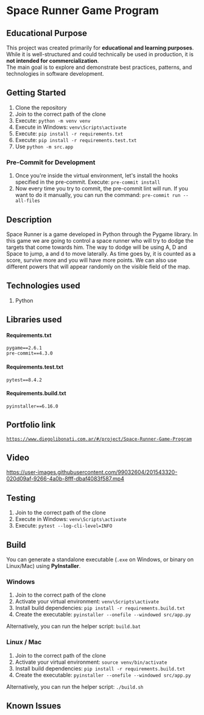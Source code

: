 # Space Runner Game Program

## Educational Purpose

This project was created primarily for **educational and learning purposes**.  
While it is well-structured and could technically be used in production, it is **not intended for commercialization**.  
The main goal is to explore and demonstrate best practices, patterns, and technologies in software development.

## Getting Started

1. Clone the repository
2. Join to the correct path of the clone
3. Execute: `python -m venv venv`
4. Execute in Windows: `venv\Scripts\activate`
5. Execute: `pip install -r requirements.txt`
6. Execute: `pip install -r requirements.test.txt`
7. Use `python -m src.app`

### Pre-Commit for Development

1. Once you're inside the virtual environment, let's install the hooks specified in the pre-commit. Execute: `pre-commit install`
2. Now every time you try to commit, the pre-commit lint will run. If you want to do it manually, you can run the command: `pre-commit run --all-files`

## Description

Space Runner is a game developed in Python through the Pygame library. In this game we are going to control a space runner who will try to dodge the targets that come towards him. The way to dodge will be using A, D and Space to jump, a and d to move laterally. As time goes by, it is counted as a score, survive more and you will have more points. We can also use different powers that will appear randomly on the visible field of the map.

## Technologies used

1. Python

## Libraries used

#### Requirements.txt

```
pygame==2.6.1
pre-commit==4.3.0
```

#### Requirements.test.txt

```
pytest==8.4.2
```

#### Requirements.build.txt

```
pyinstaller==6.16.0
```

## Portfolio link

[`https://www.diegolibonati.com.ar/#/project/Space-Runner-Game-Program`](https://www.diegolibonati.com.ar/#/project/Space-Runner-Game-Program)

## Video

https://user-images.githubusercontent.com/99032604/201543320-020d09af-9266-4a0b-8fff-dbaf4083f587.mp4

## Testing

1. Join to the correct path of the clone
2. Execute in Windows: `venv\Scripts\activate`
3. Execute: `pytest --log-cli-level=INFO`

## Build

You can generate a standalone executable (`.exe` on Windows, or binary on Linux/Mac) using **PyInstaller**.

### Windows

1. Join to the correct path of the clone
2. Activate your virtual environment: `venv\Scripts\activate`
3. Install build dependencies: `pip install -r requirements.build.txt`
4. Create the executable: `pyinstaller --onefile --windowed src/app.py`

Alternatively, you can run the helper script: `build.bat`

### Linux / Mac

1. Join to the correct path of the clone
2. Activate your virtual environment: `source venv/bin/activate`
3. Install build dependencies: `pip install -r requirements.build.txt`
4. Create the executable: `pyinstaller --onefile --windowed src/app.py`

Alternatively, you can run the helper script: `./build.sh`

## Known Issues
